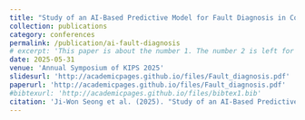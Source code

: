 ```yaml
---
title: "Study of an AI-Based Predictive Model for Fault Diagnosis in Construction Machinery Power Systems"
collection: publications
category: conferences
permalink: /publication/ai-fault-diagnosis
# excerpt: 'This paper is about the number 1. The number 2 is left for future work.'
date: 2025-05-31
venue: 'Annual Symposium of KIPS 2025'
slidesurl: 'http://academicpages.github.io/files/Fault_diagnosis.pdf'
paperurl: 'http://academicpages.github.io/files/Fault_diagnosis.pdf'
#bibtexurl: 'http://academicpages.github.io/files/bibtex1.bib'
citation: 'Ji-Won Seong et al. (2025). "Study of an AI-Based Predictive Model for Fault Diagnosis in Construction Machinery Power Systems." <i>Korea Information Processing Society Conference</i>.'
---
```

<!--
The contents above will be part of a list of publications, if the user clicks the link for the publication than the contents of section will be rendered as a full page, allowing you to provide more information about the paper for the reader. When publications are displayed as a single page, the contents of the above "citation" field will automatically be included below this section in a smaller font.
-->
